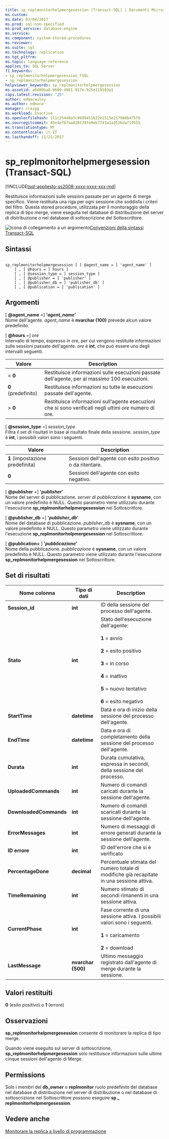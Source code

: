 ```yaml
---
title: sp_replmonitorhelpmergesession (Transact-SQL) | Documenti Microsoft
ms.custom: 
ms.date: 03/04/2017
ms.prod: sql-non-specified
ms.prod_service: database-engine
ms.service: 
ms.component: system-stored-procedures
ms.reviewer: 
ms.suite: sql
ms.technology: replication
ms.tgt_pltfrm: 
ms.topic: language-reference
applies_to: SQL Server
f1_keywords:
- sp_replmonitorhelpmergesession_TSQL
- sp_replmonitorhelpmergesession
helpviewer_keywords: sp_replmonitorhelpmergesession
ms.assetid: a0400ba8-9609-4901-917e-925e119103a1
caps.latest.revision: "25"
author: edmacauley
ms.author: edmaca
manager: craigg
ms.workload: Inactive
ms.openlocfilehash: 111c25448a3c9699451b22e1513e217988b475f6
ms.sourcegitcommit: 45e4efb7aa828578fe9eb7743a1a3526da719555
ms.translationtype: MT
ms.contentlocale: it-IT
ms.lasthandoff: 11/21/2017
---
```

# <a name="spreplmonitorhelpmergesession-transact-sql"></a>sp_replmonitorhelpmergesession (Transact-SQL)
[!INCLUDE[tsql-appliesto-ss2008-xxxx-xxxx-xxx-md](../../includes/tsql-appliesto-ss2008-xxxx-xxxx-xxx-md.md)]

  Restituisce informazioni sulle sessioni passate per un agente di merge specifico. Viene restituita una riga per ogni sessione che soddisfa i criteri del filtro. Questa stored procedure, utilizzata per il monitoraggio della replica di tipo merge, viene eseguita nel database di distribuzione del server di distribuzione o nel database di sottoscrizione del Sottoscrittore.  
  
 ![Icona di collegamento a un argomento](../../database-engine/configure-windows/media/topic-link.gif "Icona di collegamento a un argomento")[Convenzioni della sintassi Transact-SQL](../../t-sql/language-elements/transact-sql-syntax-conventions-transact-sql.md)  
  
## <a name="syntax"></a>Sintassi  
  
```  
  
sp_replmonitorhelpmergesession [ [ @agent_name = ] 'agent_name' ]  
    [ , [ @hours = ] hours ]  
    [ , [ @session_type = ] session_type ]  
    [ , [ @publisher = ] 'publisher' ]  
    [ , [ @publisher_db = ] 'publisher_db' ]  
    [ , [ @publication = ] 'publication' ]   
```  
  
## <a name="arguments"></a>Argomenti  
 [  **@agent_name**  =] **'***agent_name***'**  
 Nome dell'agente. *agent_name* è **nvarchar (100)** prevede alcun valore predefinito.  
  
 [  **@hours**  =] *ore*  
 Intervallo di tempo, espresso in ore, per cui vengono restituite informazioni sulle sessioni passate dell'agente. *ore* è **int**, che può essere uno degli intervalli seguenti.  
  
|Valore|Description|  
|-----------|-----------------|  
|< **0**|Restituisce informazioni sulle esecuzioni passate dell'agente, per al massimo 100 esecuzioni.|  
|**0** (predefinito)|Restituisce informazioni su tutte le esecuzioni passate dell'agente.|  
|> **0**|Restituisce informazioni sull'agente esecuzioni che si sono verificati negli ultimi *ore* numero di ore.|  
  
 [  **@session_type**  =] *session_type*  
 Filtra il set di risultati in base al risultato finale della sessione. *session_type* è **int**, i possibili valori sono i seguenti.  
  
|Valore|Description|  
|-----------|-----------------|  
|**1** (impostazione predefinita)|Sessioni dell'agente con esito positivo o da ritentare.|  
|**0**|Sessioni dell'agente con esito negativo.|  
  
 [  **@publisher**  =] **'***publisher***'**  
 Nome del server di pubblicazione. *server di pubblicazione* è **sysname**, con un valore predefinito è NULL. Questo parametro viene utilizzato durante l'esecuzione **sp_replmonitorhelpmergesession** nel Sottoscrittore.  
  
 [  **@publisher_db**  =] **'***publisher_db***'**  
 Nome del database di pubblicazione. *publisher_db* è **sysname**, con un valore predefinito è NULL. Questo parametro viene utilizzato durante l'esecuzione **sp_replmonitorhelpmergesession** nel Sottoscrittore.  
  
 [  **@publication=** ] **'***pubblicazione***'**  
 Nome della pubblicazione. *pubblicazione* è **sysname**, con un valore predefinito è NULL. Questo parametro viene utilizzato durante l'esecuzione **sp_replmonitorhelpmergesession** nel Sottoscrittore.  
  
## <a name="result-sets"></a>Set di risultati  
  
|Nome colonna|Tipo di dati|Description|  
|-----------------|---------------|-----------------|  
|**Session_id**|**int**|ID della sessione del processo dell'agente.|  
|**Stato**|**int**|Stato dell'esecuzione dell'agente:<br /><br /> **1** = avvio<br /><br /> **2** = esito positivo<br /><br /> **3** = in corso<br /><br /> **4** = inattivo<br /><br /> **5** = nuovo tentativo<br /><br /> **6** = esito negativo|  
|**StartTime**|**datetime**|Data e ora di inizio della sessione del processo dell'agente.|  
|**EndTime**|**datetime**|Data e ora di completamento della sessione del processo dell'agente.|  
|**Durata**|**int**|Durata cumulativa, espressa in secondi, della sessione del processo.|  
|**UploadedCommands**|**int**|Numero di comandi caricati durante la sessione dell'agente.|  
|**DownloadedCommands**|**int**|Numero di comandi scaricati durante la sessione dell'agente.|  
|**ErrorMessages**|**int**|Numero di messaggi di errore generati durante la sessione dell'agente.|  
|**ID errore**|**int**|ID dell'errore che si è verificato|  
|**PercentageDone**|**decimal**|Percentuale stimata del numero totale di modifiche già recapitate in una sessione attiva.|  
|**TimeRemaining**|**int**|Numero stimato di secondi rimanenti in una sessione attiva.|  
|**CurrentPhase**|**int**|Fase corrente di una sessione attiva. I possibili valori sono i seguenti.<br /><br /> **1** = caricamento<br /><br /> **2** = download|  
|**LastMessage**|**nvarchar (500)**|Ultimo messaggio registrato dall'agente di merge durante la sessione.|  
  
## <a name="return-code-values"></a>Valori restituiti  
 **0** (esito positivo) o **1** (errore)  
  
## <a name="remarks"></a>Osservazioni  
 **sp_replmonitorhelpmergesession** consente di monitorare la replica di tipo merge.  
  
 Quando viene eseguito sul server di sottoscrizione, **sp_replmonitorhelpmergesession** solo restituisce informazioni sulle ultime cinque sessioni dell'agente di Merge.  
  
## <a name="permissions"></a>Permissions  
 Solo i membri del **db_owner** o **replmonitor** ruolo predefinito del database nel database di distribuzione nel server di distribuzione o nel database di sottoscrizione nel Sottoscrittore possono eseguire **sp _ replmonitorhelpmergesession**.  
  
## <a name="see-also"></a>Vedere anche  
 [Monitorare la replica a livello di programmazione](../../relational-databases/replication/monitor/programmatically-monitor-replication.md)  
  
  
